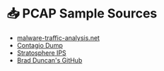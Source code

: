 # 📥 PCAP Sample Sources

- [malware-traffic-analysis.net](https://www.malware-traffic-analysis.net)
- [Contagio Dump](http://contagiodump.blogspot.com)
- [Stratosphere IPS](https://www.stratosphereips.org/datasets-malware)
- [Brad Duncan's GitHub](https://github.com/bhduncan)
